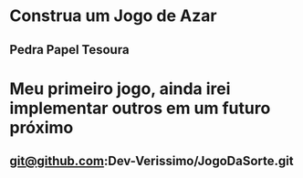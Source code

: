 # Construa um Jogo de Azar

 ## **Pedra Papel Tesoura** 
 
 # Meu primeiro jogo, ainda irei implementar outros em um futuro próximo
 
 ## git@github.com:Dev-Verissimo/JogoDaSorte.git
